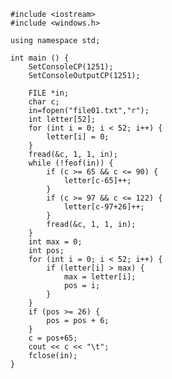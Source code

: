 ﻿```
#include <iostream>
#include <windows.h>

using namespace std;

int main () {
	SetConsoleCP(1251);
	SetConsoleOutputCP(1251);
	
	FILE *in;
	char c;
	in=fopen("file01.txt","r");
	int letter[52];
	for (int i = 0; i < 52; i++) {
		letter[i] = 0;
	}
	fread(&c, 1, 1, in);
	while (!feof(in)) {
		if (c >= 65 && c <= 90) {
			letter[c-65]++;
		}
		if (c >= 97 && c <= 122) {
			letter[c-97+26]++;
		}
		fread(&c, 1, 1, in);
	}
	int max = 0;
	int pos;
	for (int i = 0; i < 52; i++) {
		if (letter[i] > max) {
			max = letter[i];
			pos = i;
		}
	}
	if (pos >= 26) {
		pos = pos + 6;
	}
	c = pos+65;
	cout << c << "\t";
	fclose(in);
}

```
